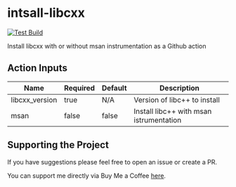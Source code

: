 # intsall-libcxx
[![Test Build](https://github.com/dvd0bvb/install-libcxx/actions/workflows/test.yml/badge.svg)](https://github.com/dvd0bvb/install-libcxx/actions/workflows/test.yml)

Install libcxx with or without msan instrumentation as a Github action

## Action Inputs

| Name | Required | Default | Description |
|---|---|---|---|
| libcxx_version | true | N/A | Version of libc++ to install |
| msan | false | false | Install libc++ with msan istrumentation |

## Supporting the Project

If you have suggestions please feel free to open an issue or create a PR.

You can support me directly via Buy Me a Coffee [here](https://www.buymeacoffee.com/dvd0bvb).